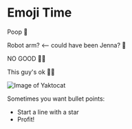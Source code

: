 # Emoji Time

Poop :hankey:

Robot arm? <-- could have been Jenna? :mechanical_arm:

NO GOOD :no_good_man:

This guy's ok :ok_man:

![Image of Yaktocat](https://octodex.github.com/images/yaktocat.png)

Sometimes you want bullet points:

- Start a line with a star
- Profit!
